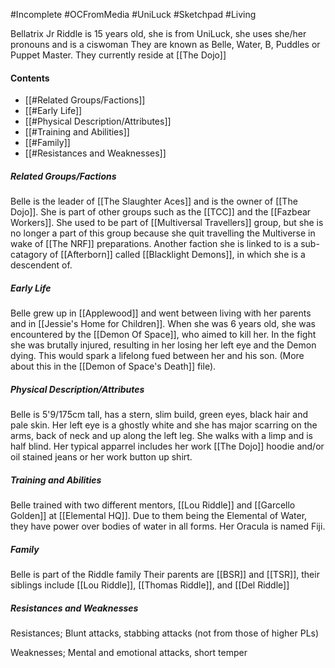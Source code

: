 #Incomplete #OCFromMedia #UniLuck #Sketchpad #Living 

Bellatrix Jr Riddle is 15 years old, she is from UniLuck, she uses she/her pronouns and is a ciswoman
They are known as Belle, Water, B, Puddles or Puppet Master.
They currently reside at [[The Dojo]]
#### Contents
- [[#Related Groups/Factions]]
- [[#Early Life]]
- [[#Physical Description/Attributes]]
- [[#Training and Abilities]]
- [[#Family]]
- [[#Resistances and Weaknesses]]
##### Related Groups/Factions
Belle is the leader of [[The Slaughter Aces]] and is the owner of [[The Dojo]]. She is part of other groups such as the [[TCC]] and the [[Fazbear Workers]]. She used to be part of [[Multiversal Travellers]] group, but she is no longer a part of this group because she quit travelling the Multiverse in wake of [[The NRF]] preparations. Another faction she is linked to is a sub-catagory of [[Afterborn]] called [[Blacklight Demons]], in which she is a descendent of.

##### Early Life
Belle grew up in [[Applewood]] and went between living with her parents and in [[Jessie's Home for Children]]. When she was 6 years old, she was encountered by the [[Demon Of Space]], who aimed to kill her. In the fight she was brutally injured, resulting in her losing her left eye and the Demon dying. This would spark a lifelong fued between her and his son. (More about this in the [[Demon of Space's Death]] file).
##### Physical Description/Attributes
Belle is 5'9/175cm tall, has a stern, slim build, green eyes, black hair and pale skin. Her left eye is a ghostly white and she has major scarring on the arms, back of neck and up along the left leg. She walks with a limp and is half blind. Her typical apparrel includes her work [[The Dojo]] hoodie and/or oil stained jeans or her work button up shirt.

##### Training and Abilities
Belle trained with two different mentors, [[Lou Riddle]] and [[Garcello Golden]] at [[Elemental HQ]]. Due to them being the Elemental of Water, they have power over bodies of water in all forms. Her Oracula is named Fiji.
##### Family
Belle is part of the Riddle family 
Their parents are [[BSR]] and [[TSR]], their siblings include [[Lou Riddle]], [[Thomas Riddle]], and [[Del Riddle]] 

##### Resistances and Weaknesses
Resistances; Blunt attacks, stabbing attacks (not from those of higher PLs)

Weaknesses; Mental and emotional attacks, short temper 